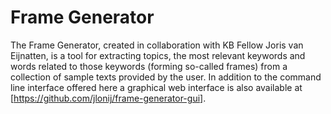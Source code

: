 Frame Generator
=================

The Frame Generator, created in collaboration with KB Fellow Joris van Eijnatten, is a tool for extracting topics, the most relevant keywords and words related to those keywords (forming so-called frames) from a collection of sample texts provided by the user. In addition to the command line interface offered here a graphical web interface is also available at [https://github.com/jlonij/frame-generator-gui].